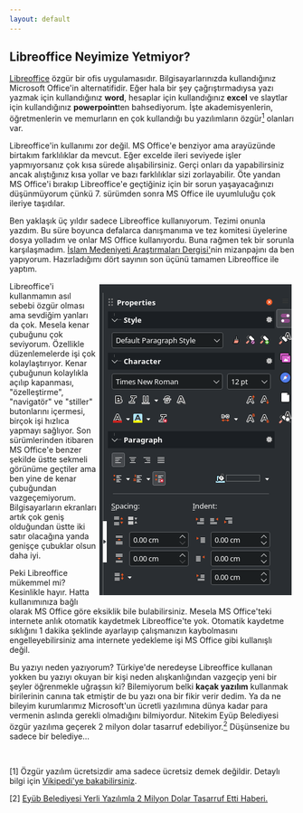 ```yaml
---
layout: default
---
```


<style>
    img {
      float: right;
      margin: 5px;
    }
    #footnote-1 #footnote-2{
    font-size: 12px;
    }
  </style>

## Libreoffice Neyimize Yetmiyor?

<a target="_blank" href="https://tr.libreoffice.org/">Libreoffice</a> özgür bir ofis uygulamasıdır. <!--more--> Bilgisayarlarınızda kullandığınız Microsoft Office'in alternatifidir. Eğer hala bir şey çağrıştırmadıysa yazı yazmak için kullandığınız **word**, hesaplar için kullandığınız **excel** ve slaytlar için kullandığınız **powerpoint**ten bahsediyorum. İşte akademisyenlerin, öğretmenlerin ve memurların en çok kullandığı bu yazılımların özgür<a href="#footnote-1"><sup>1</sup></a> olanları var.

Libreoffice'in kullanımı zor değil. MS Office'e benziyor ama arayüzünde birtakım farklılıklar da mevcut. Eğer excelde ileri seviyede işler yapmıyorsanız çok kısa sürede alışabilirsiniz. Gerçi onları da yapabilirsiniz ancak alıştığınız kısa yollar ve bazı farklılıklar sizi zorlayabilir. Öte yandan MS Office'i bırakıp Libreoffice'e geçtiğiniz için bir sorun yaşayacağınızı düşünmüyorum çünkü 7. sürümden sonra MS Office ile uyumluluğu çok ileriye taşıdılar. 

Ben yaklaşık üç yıldır sadece Libreoffice kullanıyorum. Tezimi onunla yazdım. Bu süre boyunca defalarca danışmanıma ve tez komitesi üyelerine dosya yolladım ve onlar MS Office kullanıyordu. Buna rağmen tek bir sorunla karşılaşmadım. <a target="_blank" href="https://dergipark.org.tr/en/pub/imad">İslam Medeniyeti Araştırmaları Dergisi'</a>nin mizanpajını da ben yapıyorum. Hazırladığımı dört sayının son üçünü tamamen Libreoffice ile yaptım. 

<p><img src="/assets/images/libreoffice_sidebar.png" alt="libreoffice writer sidebar">Libreoffice'i kullanmamın asıl sebebi özgür olması ama sevdiğim yanları da çok. Mesela kenar çubuğunu çok seviyorum. Özellikle düzenlemelerde işi çok kolaylaştırıyor. Kenar çubuğunun kolaylıkla açılıp kapanması, "özelleştirme", "navigatör" ve "stiller" butonlarını içermesi, birçok işi hızlıca yapmayı sağlıyor. Son sürümlerinden itibaren MS Office'e benzer şekilde üstte sekmeli görünüme geçtiler ama ben yine de kenar çubuğundan vazgeçemiyorum. Bilgisayarların ekranları artık çok geniş olduğundan üstte iki satır olacağına yanda genişçe çubuklar olsun daha iyi.</p>

<p>Peki Libreoffice mükemmel mi? Kesinlikle hayır. Hatta kullanımınıza bağlı olarak MS Office göre eksiklik bile bulabilirsiniz. Mesela MS Office'teki internete anlık otomatik kaydetmek Libreoffice'te yok. Otomatik kaydetme sıklığını 1 dakika şeklinde ayarlayıp çalışmanızın kaybolmasını engelleyebilirsiniz ama internete yedekleme işi MS Office gibi kullanışlı değil.</p>

Bu yazıyı neden yazıyorum? Türkiye'de neredeyse Libreoffice kullanan yokken bu yazıyı okuyan bir kişi neden alışkanlığından vazgeçip yeni bir şeyler öğrenmekle uğraşsın ki? Bilemiyorum belki **kaçak yazılım** kullanmak birilerinin canına tak etmiştir de bu yazı ona bir fikir verir dedim. Ya da ne bileyim kurumlarımız Microsoft'un ücretli yazılımına dünya kadar para vermenin aslında gerekli olmadığını bilmiyordur. Nitekim Eyüp Belediyesi özgür yazılıma geçerek 2 milyon dolar tasarruf edebiliyor.<a href="#footnote-2"><sup>2</sup></a> Düşünsenize bu sadece bir belediye...

<br>
<p id="footnote-1" id="footnote-2">[1] Özgür yazılım ücretsizdir ama sadece ücretsiz demek değildir. Detaylı bilgi için <a target="_blank" href="https://tr.wikipedia.org/wiki/%C3%96zg%C3%BCr_yaz%C4%B1l%C4%B1m">Vikipedi'ye bakabilirsiniz</a>.</p>
[2] <a target="_blank" href="https://www.aa.com.tr/tr/sirkethaberleri/belediye/eyupsultan-yerli-yazilimla-2-milyon-dolar-tasarruf-etti/645993">Eyüb Belediyesi Yerli Yazılımla 2 Milyon Dolar Tasarruf Etti Haberi.</a>
